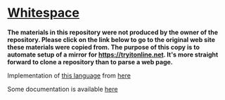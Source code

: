 # [Whitespace](https://web.archive.org/web/20150618184706/http://compsoc.dur.ac.uk/whitespace/tutorial.php)

**The materials in this repository were not produced by the owner of the repository. Please click on the link below to go to the original web site these materials were copied from. The purpose of this copy is to automate setup of a mirror for https://tryitonline.net. It's more straight forward to clone a repository than to parse a web page.**

Implementation of [this language](https://esolangs.org/wiki/Whitespace) from [here](https://web.archive.org/web/20150427060316/http://compsoc.dur.ac.uk/whitespace/downloads/wspace-0.3.tgz)

Some documentation is available [here](http://compsoc.dur.ac.uk/whitespace/tutorial.html)